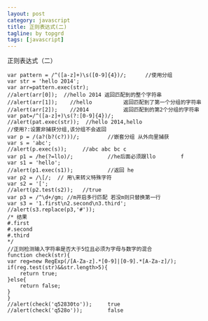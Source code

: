 ```yaml
---  
layout: post  
category: javascript  
title: 正则表达式(二) 
tagline: by topgrd  
tags: [javascript]  
---  
```

正则表达式（二）  

<!--more-->  

    var pattern = /^([a-z]+)\s([0-9]{4})/;		//使用分组
    var str = 'hello 2014';
    var arr=pattern.exec(str);
    //alert(arr[0]);  //hello 2014 返回匹配到的整个字符串
    //alert(arr[1]);	//hello			 返回匹配到了第一个分组的字符串
    //alert(arr[2]);	//2014			 返回匹配到的第2个分组的字符串
    var	pat=/^([a-z]+)\s(?:[0-9]{4})/;
    //alert(pat.exec(str));  //hello 2014,hello 
    //使用?:设置非捕获分组,该分组不会返回
    var p = /(a?(b?(c?)))/;			//嵌套分组 从外向里捕获
    var s = 'abc';
    //alert(p.exec(s));		//abc abc bc c
    var p1 = /he(?=llo)/;			//he后面必须跟llo		f
    var s1 = 'hello';
    //alert(p1.exec(s1));			//返回 he
    var p2 = /\[/;  // 用\来转义特殊字符
    var s2 = '[';
    //alert(p2.test(s2));	//true
    var p3 = /^\d+/gm; //m开启多行匹配 若没m则只替换第一行
    var s3 = '1.first\n2.second\n3.third';
    //alert(s3.replace(p3,'#'));
    /* 结果
    #.first
    #.second
    #.third
    */
    //正则检测输入字符串是否大于5位且必须为字母与数字的混合
    function check(str){
    var reg=new RegExp(/[A-Za-z].*[0-9]|[0-9].*[A-Za-z]/);
    if(reg.test(str)&&str.length>5){
    	return true;
    }else{
    	return false;
    }
    }
    //alert(check('q52830to'));		true
    //alert(check('q528o'));	    false